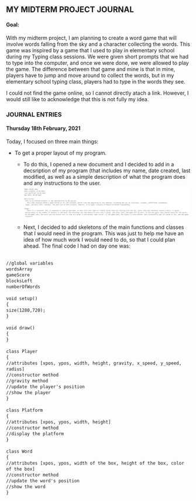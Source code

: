## MY MIDTERM PROJECT JOURNAL

#### Goal:
With my midterm project, I am planning to create a word game that will involve words falling from the sky and a character collecting the words. This game was inspired by a game that I used to play in elementary school during my Typing class sessions. We were given short prompts that we had to type into the computer, and once we were done, we were allowed to play the game. The difference between that game and mine is that in mine, players have to jump and move around to collect the words, but in my elementary school typing class, players had to type in the words they see. 

I could not find the game online, so I cannot directly atach a link. However, I would still like to acknowledge that this is not fully my idea. 

### JOURNAL ENTRIES

#### Thursday 18th February, 2021
Today, I focused on three main things:
- To get a proper layout of my program. 
  - To do this, I opened a new document and I decided to add in a decsription of my program (that includes my name, date created, last modified, as well as a simple description of what the program does and any instructions to the user. 
![](Media/description.png)

  - Next, I decided to add skeletons of the main functions and classes that I would need in the program. This was just to help me have an idea of how much work I would need to do, so that I could plan ahead. The final code I had on day one was:
```Processing

//global variables
wordsArray 
gameScore
blocksLeft
numberOfWords

void setup()
{
size(1280,720);
}

void draw()
{
}

class Player
{
//attributes [xpos, ypos, width, height, gravity, x_speed, y_speed, radius]
//constructor method
//gravity method
//update the player's position
//show the player
}

class Platform
{
//attributes [xpos, ypos, width, height]
//constructor method
//display the platform
}

class Word
{
//attributes [xpos, ypos, width of the box, height of the box, color of the box]
//constructor method
//update the word's position
//show the word
}

```

